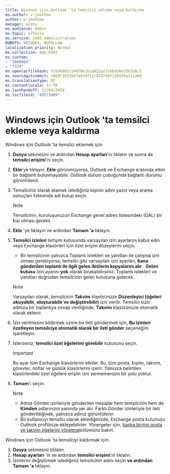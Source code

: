 ```yaml
---
title: Windows için Outlook 'ta temsilci ekleme veya kaldırma
ms.author: v-jmathew
author: v-jmathew
manager: scotv
ms.audience: Admin
ms.topic: article
ms.service: o365-administration
ROBOTS: NOINDEX, NOFOLLOW
localization_priority: Normal
ms.collection: Adm_O365
ms.custom:
- "3800004"
- "7334"
ms.openlocfilehash: fcbd6082c104f0e1bca022a23cbbeb6e3363a6c5
ms.sourcegitcommit: c069f1b53567ad14711c423740f120439a312a60
ms.translationtype: MT
ms.contentlocale: tr-TR
ms.lasthandoff: 12/04/2020
ms.locfileid: "49573809"
---
```

# <a name="how-to-add-or-remove-a-delegate-in-outlook-for-windows"></a>Windows için Outlook 'ta temsilci ekleme veya kaldırma

Windows için Outlook 'ta temsilci eklemek için: 

1. **Dosya** sekmesini ve ardından **Hesap ayarları**'nı tıklatın ve sonra da **temsilci erişimi**'ni seçin.
2. **Ekle**'ye tıklayın. **Ekle** görünmüyorsa, Outlook ve Exchange arasında etkin bir bağlantı bulunmayabilir. Outlook durum çubuğunda bağlantı durumu görüntülenir.
3. Temsilciniz olarak atamak istediğiniz kişinin adını yazın veya arama sonuçları listesinde adı bulup seçin.

    > [!NOTE]
    > Temsilcinin, kuruluşunuzun Exchange genel adres listesindeki (GAL) bir kişi olması gerekir.
4. **Ekle** 'ye tıklayın ve ardından **Tamam 'a** tıklayın.
5. **Temsilci izinleri** iletişim kutusunda varsayılan izin ayarlarını kabul edin veya Exchange klasörleri için özel erişim düzeylerini seçin.

    - Bir temsilcinin yalnızca Toplantı istekleri ve yanıtları ile çalışma izni olması gerekiyorsa, temsilci gibi varsayılan izin ayarları, **bana gönderilen toplantı ile ilgili gelen iletilerin kopyalarını alır** . **Gelen kutusu** Izin ayarını **yok** olarak bırakabilirsiniz. Toplantı istekleri ve yanıtları doğrudan temsilcinin gelen kutusuna gidecek.

    > [!NOTE]
    > Varsayılan olarak, temsilcinin **Takvim** klasörünüze **Düzenleyici (öğeleri okuyabilir, oluşturabilir ve değiştirebilir)** izni verilir. Temsilci sizin adınıza bir toplantıya cevap verdiğinde, **Takvim** klasörünüze otomatik olarak eklenir.

5. İzin verilmesini bildirmek üzere bir ileti göndermek için, **Bu izinleri özetleyen temsilciye otomatik olarak bir ileti gönder** seçeneğini işaretleyin.
6. İsterseniz, **temsilci özel öğelerimi görebilir** kutusunu seçin.

    > [!IMPORTANT]
    > Bu ayar tüm Exchange klasörlerini etkiler. Bu, tüm posta, kişiler, takvim, görevler, notlar ve günlük klasörlerini içerir. Yalnızca belirtilen klasörlerdeki özel öğelere erişim izni vermemenizin bir yolu yoktur.

7. **Tamam**'ı seçin.

    > [!NOTE]
    >
    > - Adına Gönder izinleriyle gönderilen mesajlar hem temsilcinin hem de **Kimden** adlarınızın yanında yer alır. Farklı Gönder izinleriyle bir ileti gönderildiğinde, yalnızca adınız görüntülenir.
    > - Bir kullanıcıyı temsilci olarak eklediğinizde, Exchange posta kutunuzu Outlook profilinize ekleyebilirler. Yönergeler için, [başka birinin posta ve takvim öğelerini yönetme](https://support.microsoft.com/office/manage-another-person-s-mail-and-calendar-items-afb79d6b-2967-43b9-a944-a6b953190af5)bölümüne bakın.

Windows için Outlook 'ta temsilciyi kaldırmak için:

1. **Dosya** sekmesini tıklatın.
2. **Hesap ayarları** 'nı ve ardından **temsilci erişimi**'ni tıklatın.
3. İzinlerini değiştirmek istediğiniz temsilcinin adını seçin **ve ardından** **Tamam 'a** tıklayın.
